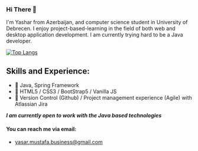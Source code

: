 ### Hi There :wave:

I'm Yashar from Azerbaijan, and computer science student in University of Debrecen. I enjoy project-based-learning in the field of both web and desktop application development.
I am currently trying hard to be a Java developer.

[![Top Langs](https://github-readme-stats.vercel.app/api/top-langs/?username=yasar1998&layout=compact)](https://github.com/anuraghazra/github-readme-stats)



## Skills and Experience:
* :muscle: Java, Spring Framework
* :call_me_hand: HTML5 / CSS3 / BootStrap5 / Vanilla JS
* :crossed_fingers: Version Control (Github) / Project management experience (Agile) with Atlassian Jira

***I am currently open to work with the Java based technologies***


#### You can reach me via email:
- yasar.mustafa.business@gmail.com
